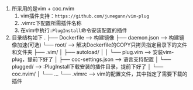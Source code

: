 1. 所采用的是vim + coc.nvim
    1. vim插件支持：`https://github.com/junegunn/vim-plug`
    2. .vimrc下配置所需插件名称
    3. 在vim中执行`:PlugInstall`命令安装配置的插件
2. 目录结构如下
  .
  ├── Dockerfile                 --> 构建镜像
  ├── daemon.json                --> 构建镜像加速(可选)
  └── root/                      --> 解决Dockerfile的COPY只拷贝指定目录下的文件和文件夹
   ├── .vim/
   │   ├── autoload/
   │   │   └── plug.vim       --> 安装vim-plug，提前下好了
   │   ├── coc-settings.json  --> 语言支持配置
   │   └── plugged/           --> :PlugInstall下载安装的插件目录，提前下好了
   │       └── coc.nvim/
   │           └── ...
   └── .vimrc                 --> vim的配置文件，其中指定了需要下载的插件

